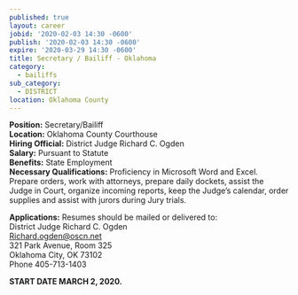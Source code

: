```yaml
---
published: true
layout: career
jobid: '2020-02-03 14:30 -0600'
publish: '2020-02-03 14:30 -0600'
expire: '2020-03-29 14:30 -0600'
title: Secretary / Bailiff - Oklahoma
category:
  - bailiffs
sub_category:
  - DISTRICT
location: Oklahoma County
---
```

**Position:** Secretary/Bailiff  
**Location:** Oklahoma County Courthouse  
**Hiring Official:** District Judge Richard C. Ogden  
**Salary:** Pursuant to Statute  
**Benefits:** State Employment  
**Necessary Qualifications:** Proficiency in Microsoft Word and Excel.  Prepare orders, work with attorneys, prepare daily dockets, assist the Judge in Court, organize incoming reports, keep the Judge’s calendar, order supplies and assist with jurors during Jury trials.
					
**Applications:** Resumes should be mailed or delivered to:  
District Judge Richard C. Ogden  
[Richard.ogden@oscn.net](mailto:Richard.ogden@oscn.net)  
321 Park Avenue, Room 325  
Oklahoma City, OK  73102  
Phone 405-713-1403  

**START DATE MARCH 2, 2020.**
